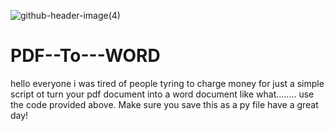 

![github-header-image(4)](https://github.com/user-attachments/assets/2dde52d4-cc83-4bdd-9c2a-89c8dd51308b)


# PDF--To---WORD 

hello everyone i was tired of people tyring to charge money for just a simple script ot turn your pdf document into a word document like what........ use the code provided above. Make sure you save this as a py file have a great day!
